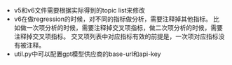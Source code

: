 - v5和v6文件需要根据实际得到的topic list来修改
- v6在做regression的时候，对不同的指标做分析，需要注释掉其他指标。
比如做一次项分析的时候，需要注释掉交叉项指标，做二次项分析的时候，需要注释掉交叉项指标。
交叉项列表中对应指标有效的前提是，一次项对应指标没有被注释。
- util.py中可以配置gpt模型供应商的base-url和api-key
